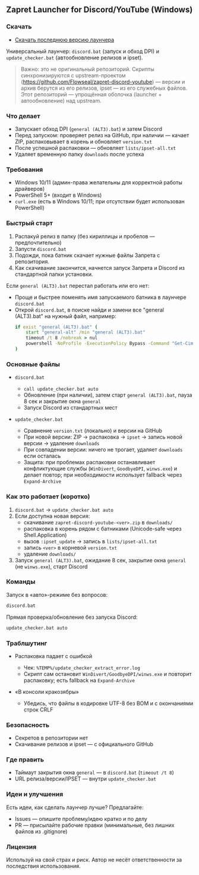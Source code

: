 ## Zapret Launcher for Discord/YouTube (Windows)

### Скачать
- [Скачать последнюю версию лаунчера](https://github.com/KidTheFelon/zapret_launcher/releases/latest)

Универсальный лаунчер: `discord.bat` (запуск и обход DPI) и `update_checker.bat` (автообновление релизов и ipset).

> Важно: это не оригинальный репозиторий. Скрипты синхронизируются с upstream-проектом (https://github.com/Flowseal/zapret-discord-youtube) — версии и архив берутся из его релизов, ipset — из его служебных файлов. Этот репозиторий — упрощённая оболочка (launcher + автообновление) над upstream.

### Что делает
- Запускает обход DPI (`general (ALT3).bat`) и затем Discord
- Перед запуском: проверяет релиз на GitHub, при наличии — качает ZIP, распаковывает в корень и обновляет `version.txt`
- После успешной распаковки — обновляет `lists/ipset-all.txt`
- Удаляет временную папку `downloads` после успеха

### Требования
- Windows 10/11 (админ-права желательны для корректной работы драйверов)
- PowerShell 5+ (входит в Windows)
- `curl.exe` (есть в Windows 10/11; при отсутствии будет использован PowerShell)

### Быстрый старт
1. Распакуй релиз в папку (без кириллицы и пробелов — предпочтительно)
2. Запусти `discord.bat`
3. Подожди, пока батник скачает нужные файлы Запрета с репозитория.
4. Как скачивание закончится, начнется запуск Запрета и Discord из стандартной папки установки.

Если `general (ALT3).bat` перестал работать или его нет:
- Проще и быстрее поменять имя запускаемого батника в лаунчере `discord.bat`
- Открой `discord.bat`, в поиске найди и замени все "general (ALT3).bat" на нужный файл, например:
  ```bat
  if exist "general (ALT3).bat" (
      start "general-alt" /min "general (ALT3).bat"
      timeout /t 8 /nobreak > nul
      powershell -NoProfile -ExecutionPolicy Bypass -Command "Get-CimInstance Win32_Process ^| Where-Object { $_.Name -ieq 'cmd.exe' -and $_.CommandLine -like '*general (ALT3).bat*' } ^| ForEach-Object { try { Stop-Process -Id $_.ProcessId -Force -ErrorAction Stop } catch {} }"
  )
  ```

### Основные файлы
- `discord.bat`
  - `call update_checker.bat auto`
  - Обновление (при наличии), затем старт `general (ALT3).bat`, пауза 8 сек и закрытие окна `general`
  - Запуск Discord из стандартных мест

- `update_checker.bat`
  - Сравнение `version.txt` (локально) и версии на GitHub
  - При новой версии: ZIP → распаковка → `ipset` → запись новой версии → удаление `downloads`
  - При совпадении версии: ничего не трогает, удаляет `downloads` если осталась
  - Защита: при проблемах распаковки останавливает конфликтующие службы (`WinDivert`, `GoodbyeDPI`, `winws.exe`) и делает повтор; при необходимости использует fallback через `Expand-Archive`

### Как это работает (коротко)
1) `discord.bat` → `update_checker.bat auto`
2) Если доступна новая версия:
   - скачивание `zapret-discord-youtube-<ver>.zip` в `downloads/`
   - распаковка в корень рядом с батниками (Unicode-safe через Shell.Application)
   - вызов `:ipset_update` → запись в `lists/ipset-all.txt`
   - запись `<ver>` в корневой `version.txt`
   - удаление `downloads/`
3) Запуск `general (ALT3).bat`, ожидание 8 сек, закрытие окна `general` (не `winws.exe`), старт Discord

### Команды
Запуск в «авто»-режиме без вопросов:
```bat
discord.bat
```
Прямая проверка/обновление без запуска Discord:
```bat
update_checker.bat auto
```

### Траблшутинг
- Распаковка падает с ошибкой
  - Чек: `%TEMP%/update_checker_extract_error.log`
  - Скрипт сам остановит `WinDivert/GoodbyeDPI/winws.exe` и повторит распаковку; есть fallback на `Expand-Archive`

- «В консоли кракозябры»
  - Убедись, что файлы в кодировке UTF-8 без BOM и с окончаниями строк CRLF

### Безопасность
- Секретов в репозитории нет
- Скачивание релизов и ipset — с официального GitHub

### Где править
- Таймаут закрытия окна `general` — в `discord.bat` (`timeout /t 8`)
- URL релиза/версии/IPSET — внутри `update_checker.bat`

### Идеи и улучшения
Есть идеи, как сделать лаунчер лучше? Предлагайте:
- Issues — опишите проблему/идею кратко и по делу
- PR — присылайте рабочие правки (минимальные, без лишних файлов из .gitignore)

### Лицензия
Используй на свой страх и риск. Автор не несёт ответственности за последствия использования.


